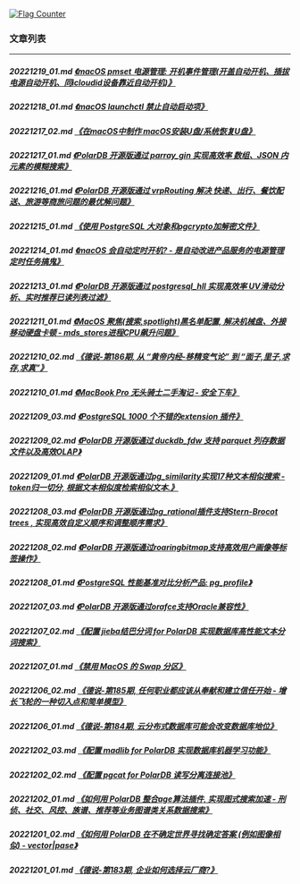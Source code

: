 <a rel="nofollow" href="http://info.flagcounter.com/h9V1"  ><img src="http://s03.flagcounter.com/count/h9V1/bg_FFFFFF/txt_000000/border_CCCCCC/columns_2/maxflags_12/viewers_0/labels_0/pageviews_0/flags_0/"  alt="Flag Counter"  border="0"  ></a>  
  
### 文章列表  
----  
##### 20221219_01.md   [《macOS pmset 电源管理: 开机事件管理(开盖自动开机、插拔电源自动开机、同icloudid设备靠近自动开机)》](20221219_01.md)  
##### 20221218_01.md   [《macOS launchctl 禁止自动启动项》](20221218_01.md)  
##### 20221217_02.md   [《在macOS中制作 macOS安装U盘/系统恢复U盘》](20221217_02.md)  
##### 20221217_01.md   [《PolarDB 开源版通过 parray_gin 实现高效率 数组、JSON 内元素的模糊搜索》](20221217_01.md)  
##### 20221216_01.md   [《PolarDB 开源版通过 vrpRouting 解决 快递、出行、餐饮配送、旅游等商旅问题的最优解问题》](20221216_01.md)  
##### 20221215_01.md   [《使用 PostgreSQL 大对象和pgcrypto加解密文件》](20221215_01.md)  
##### 20221214_01.md   [《macOS 会自动定时开机? - 是自动改进产品服务的电源管理定时任务搞鬼》](20221214_01.md)  
##### 20221213_01.md   [《PolarDB 开源版通过 postgresql_hll 实现高效率 UV滑动分析、实时推荐已读列表过滤》](20221213_01.md)  
##### 20221211_01.md   [《MacOS 聚焦(搜索,spotlight)黑名单配置, 解决机械盘、外接移动硬盘卡顿 - mds_stores进程CPU飙升问题》](20221211_01.md)  
##### 20221210_02.md   [《德说-第186期, 从 “黄帝内经-移精变气论” 到 “面子,里子,求存,求真”》](20221210_02.md)  
##### 20221210_01.md   [《MacBook Pro 无头骑士二手淘记 - 安全下车》](20221210_01.md)  
##### 20221209_03.md   [《PostgreSQL 1000 个不错的extension 插件》](20221209_03.md)  
##### 20221209_02.md   [《PolarDB 开源版通过 duckdb_fdw 支持 parquet 列存数据文件以及高效OLAP》](20221209_02.md)  
##### 20221209_01.md   [《PolarDB 开源版通过pg_similarity实现17种文本相似搜索 - token归一切分, 根据文本相似度检索相似文本.》](20221209_01.md)  
##### 20221208_03.md   [《PolarDB 开源版通过pg_rational插件支持Stern-Brocot trees , 实现高效自定义顺序和调整顺序需求》](20221208_03.md)  
##### 20221208_02.md   [《PolarDB 开源版通过roaringbitmap支持高效用户画像等标签操作》](20221208_02.md)  
##### 20221208_01.md   [《PostgreSQL 性能基准对比分析产品: pg_profile》](20221208_01.md)  
##### 20221207_03.md   [《PolarDB 开源版通过orafce支持Oracle兼容性》](20221207_03.md)  
##### 20221207_02.md   [《配置 jieba结巴分词 for PolarDB 实现数据库高性能文本分词搜索》](20221207_02.md)  
##### 20221207_01.md   [《禁用 MacOS 的 Swap 分区》](20221207_01.md)  
##### 20221206_02.md   [《德说-第185期, 任何职业都应该从奉献和建立信任开始 - 增长飞轮的一种切入点和简单模型》](20221206_02.md)  
##### 20221206_01.md   [《德说-第184期, 云分布式数据库可能会改变数据库地位》](20221206_01.md)  
##### 20221202_03.md   [《配置 madlib for PolarDB 实现数据库机器学习功能》](20221202_03.md)  
##### 20221202_02.md   [《配置 pgcat for PolarDB 读写分离连接池》](20221202_02.md)  
##### 20221202_01.md   [《如何用 PolarDB 整合age算法插件, 实现图式搜索加速 - 刑侦、社交、风控、族谱、推荐等业务图谱类关系数据搜索》](20221202_01.md)  
##### 20221201_02.md   [《如何用 PolarDB 在不确定世界寻找确定答案 (例如图像相似) - vector|pase》](20221201_02.md)  
##### 20221201_01.md   [《德说-第183期, 企业如何选择云厂商?》](20221201_01.md)  
